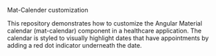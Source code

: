 Mat-Calender customization

This repository demonstrates how to customize the Angular Material calendar (mat-calendar) component in a healthcare application. The calendar is styled to visually highlight dates that have appointments by adding a red dot indicator underneath the date.
